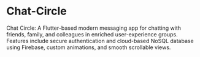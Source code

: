 # Chat-Circle
Chat Circle: A Flutter-based modern messaging app for chatting with friends, family, and colleagues in enriched user-experience groups. Features include secure authentication and cloud-based NoSQL database using Firebase, custom animations, and smooth scrollable views.

